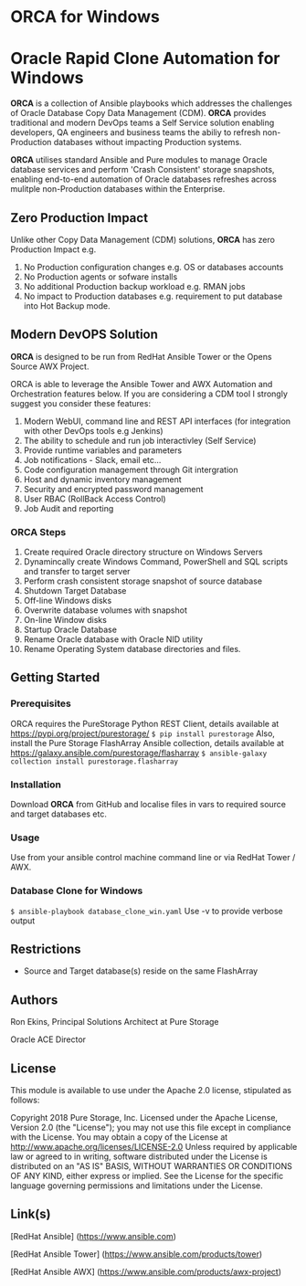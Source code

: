# ORCA for Windows
# Oracle Rapid Clone Automation for Windows

**ORCA** is a collection of Ansible playbooks which addresses the challenges of Oracle Database Copy Data Management (CDM). 
**ORCA** provides traditional and modern DevOps teams a Self Service solution enabling developers, QA engineers and business teams the abiliy to refresh non-Production databases without impacting Production systems.

**ORCA** utilises standard Ansible and Pure modules to manage Oracle database services and perform 'Crash Consistent' storage snapshots, enabling end-to-end automation of Oracle databases refreshes across mulitple non-Production databases within the Enterprise. 

## Zero Production Impact
Unlike other Copy Data Management (CDM) solutions, **ORCA** has zero Production Impact e.g.
1. No Production configuration changes e.g. OS or databases accounts
1. No Production agents or sofware installs
1. No additional Production backup workload e.g. RMAN jobs
1. No impact to Production databases e.g. requirement to put database into Hot Backup mode.

## Modern DevOPS Solution
**ORCA** is designed to be run from RedHat Ansible Tower or the Opens Source AWX Project.

ORCA is able to leverage the Ansible Tower and AWX Automation and Orchestration features below. If you are considering a CDM tool I strongly suggest you consider these features:

1. Modern WebUI, command line and REST API interfaces (for integration with other DevOps tools e.g Jenkins)
1. The ability to schedule and run job interactivley (Self Service)
1. Provide runtime variables and parameters 
1. Job notifications - Slack, email etc...
1. Code configuration management through Git intergration
1. Host and dynamic inventory management
1. Security and encrypted password management
1. User RBAC (RollBack Access Control)
1. Job Audit and reporting

### ORCA Steps
1. Create required Oracle directory structure on Windows Servers
2. Dynamincally create Windows Command, PowerShell and SQL scripts and transfer to target server
3. Perform crash consistent storage snapshot of source database
4. Shutdown Target Database
5. Off-line Windows disks
6. Overwrite database volumes with snapshot
7. On-line Window disks
8. Startup Oracle Database
9. Rename Oracle database with Oracle NID utility
10. Rename Operating System database directories and files.

## Getting Started

### Prerequisites

ORCA requires the PureStorage Python REST Client, details available at https://pypi.org/project/purestorage/
`
$ pip install purestorage
`
Also, install the Pure Storage FlashArray Ansible collection, details available at https://galaxy.ansible.com/purestorage/flasharray
`
$ ansible-galaxy collection install purestorage.flasharray
`
### Installation

Download **ORCA** from GitHub and localise files in vars to required source and target databases etc.

### Usage

Use from your ansible control machine command line or via RedHat Tower / AWX.

### Database Clone for Windows
`
$ ansible-playbook database_clone_win.yaml
`
Use -v to provide verbose output

## Restrictions

- Source and Target database(s) reside on the same FlashArray

## Authors

Ron Ekins, Principal Solutions Architect at Pure Storage

Oracle ACE Director

## License

This module is available to use under the Apache 2.0 license, stipulated as follows:

Copyright 2018 Pure Storage, Inc.
Licensed under the Apache License, Version 2.0 (the "License"); you may not use this file except in compliance with the License. You may obtain a copy of the License at http://www.apache.org/licenses/LICENSE-2.0 Unless required by applicable law or agreed to in writing, software distributed under the License is distributed on  an "AS IS" BASIS, WITHOUT WARRANTIES OR CONDITIONS OF ANY KIND, either express or implied. See the License for the specific language governing permissions and limitations under the License.

## Link(s)

[RedHat Ansible] (https://www.ansible.com)

[RedHat Ansible Tower] (https://www.ansible.com/products/tower)

[RedHat Ansible AWX] (https://www.ansible.com/products/awx-project)

